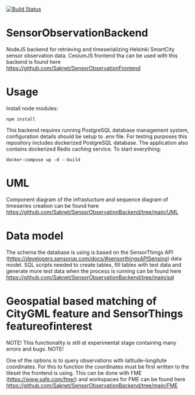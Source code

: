 [![Build Status](https://app.travis-ci.com/Saknet/SensorObservationBackend.svg?branch=main)](https://app.travis-ci.com/Saknet/SensorObservationBackend)

# SensorObservationBackend
NodeJS backend for retrieving and timeserializing Helsinki SmartCity sensor observation data. CesiumJS frontend tha can be used with this backend is found here https://github.com/Saknet/SensorObservationFrontend

# Usage

Install node modules: 

```
npm install
```

This backend requires running PostgreSQL database management system, configuration details should be setup to .env file. For testing purposes this repository includes dockerized PostgreSQL database. The application also contains dockerized Redis caching service. To start everything:

```
docker-compose up -d --build
```
# UML

Component diagram of the infrastucture and sequence diagram of timeseries creation can be found here https://github.com/Saknet/SensorObservationBackend/tree/main/UML

# Data model
The schema the database is using is based on the SensorThings API (https://developers.sensorup.com/docs/#sensorthingsAPISensing) data model. 
SQL scripts needed to create tables, fill tables with test data and generate more test data when the process is running can be found here https://github.com/Saknet/SensorObservationBackend/tree/main/sql

# Geospatial based matching of CityGML feature and SensorThings featureofinterest
NOTE! This functionality is still at experimental stage containing many errors and bugs. NOTE!

One of the options is to query observations with latitude-longitute coordinates. For this to function the coordinates must be first written to the tileset the frontend is using. This can be done with FME (https://www.safe.com/fme/) and workspaces for FME can be found here https://github.com/Saknet/SensorObservationBackend/tree/main/FME
